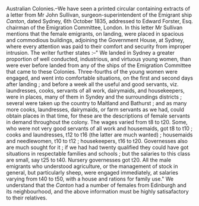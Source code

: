 Australian Colonies.–We have seen a printed circular containing extracts of a letter from Mr John Sullivan, surgeon-superintendent of the Emigrant ship *Canton*, dated Sydney, 6th October 1835, addressed to Edward Forster, Esq. chairman of the Emigration Committee, London. In this letter Mr Sullivan mentions that the female emigrants, on landing, were placed in spacious and commodious buildings, adjoining the Government House, at Sydney, where every attention was paid to their comfort and security from improper intrusion. The writer further states :–" We landed in Sydney a greater proportion of well conducted, industrious, and virtuous young women, than were ever before landed from any of the ships of the Emigration Committee that came to these Colonies. Three-fourths of the young women were engaged, and went into comfortable situations, on the first and second days after landing ; and before a week all the useful and good servants, viz. laundresses, cooks, servants of all work, dairymaids, and housekeepers, were in places, many of them in Syndey and the surroundings districts ; several were taken up the country to Maitland and Bathurst ; and as many more cooks, laundresses, dairymaids, or farm servants as we had, could obtain places in that time, for these are the descriptions of female servants in demand throughout the colony. The wages varied from t8 to t20. Some, who were not very good servants of all work and housemaids, got t8 to t10 ; cooks and laundresses, t12 to t16 (the latter are much wanted) ; housemaids and needlewomen, t10 to t12 ; housekeepers, t16 to t20. Governesses also are much sought for it ; if we had had twenty qualified they could have got situations in respectable families and schools ; but the salaries to this class are small, say t25 to t40. Nursery governesses got t20. All the male emigrants who understood agriculture, or the management of stock in general, but particularly sheep, were engaged immediately, at salaries varying from t40 to t50, with a house and rations for family use." We understand that the *Canton*  had a number of females from Edinburgh and its neighbourhood, and the above information must be highly satisafactory to their relatives.